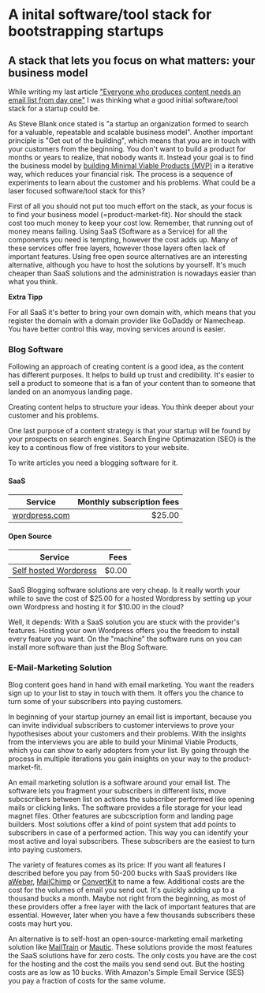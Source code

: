 # A inital software/tool stack for bootstrapping startups

## A stack that lets you focus on what matters: your business model

While writing my last article ["Everyone who produces content needs an email list from day one"](@TODO) I was thinking what a good initial software/tool stack for a startup could be.

As Steve Blank once stated is "a startup an organization formed to search for a valuable, repeatable and scalable business model".
Another important principle is "Get out of the building", which means that you are in touch with your customers from the beginning. You don't want to build a product for months or years to realize, that nobody wants it. Instead your goal is to find the business model by [building Minimal Viable Products (MVP)](https://jens-laufer.medium.com/why-is-it-important-to-validate-business-ideas-with-minimal-viable-products-mvp-69e45577c752) in a iterative way, which reduces your financial risk. The process is a sequence of experiments to learn about the customer and his problems. What could be a laser focused software/tool stack for this?

First of all you should not put too much effort on the stack, as your focus is to find your business model (=product-market-fit). Nor should the stack cost too much money to keep your cost low. Remember, that running out of money means failing. Using SaaS (Software as a Service) for all the components you need is tempting, however the cost adds up. Many of these services offer free layers, however those layers often lack of important features. Using free open source alternatives are an interesting alternative, although you have to host the solutions by yourself. It's much cheaper than SaaS solutions and the administration is nowadays easier than what you think.

**Extra Tipp**

For all SaaS it's better to bring your own domain with, which means that you register the domain with a
domain provider like GoDaddy or Namecheap. You have better control this way, moving services around is easier.

### Blog Software

Following an approach of creating content is a good idea, as the content has different purposes. It helps to build up trust and credibility. It's easier to sell a product to someone that is a fan of your content than to someone that landed on an anomyous landing page.

Creating content helps to structure your ideas. You think deeper about your customer and his problems.

One last purpose of a content strategy is that your startup will be found by your prospects on search engines. Search Engine Optimazation (SEO) is the key to a continous flow of free vistitors to your website.

To write articles you need a blogging software for it.

#### SaaS

| Service                               | Monthly subscription fees |
| ------------------------------------- | ------------------------: |
| [wordpress.com](http://wordpress.com) |                    $25.00 |

#### Open Source

| Service                                                   |  Fees |
| --------------------------------------------------------- | ----: |
| [Self hosted Wordpress](https://github.com/mautic/mautic) | $0.00 |

SaaS Blogging software solutions are very cheap. Is it really worth your while to save the cost of $25.00 for a hosted Wordpress by setting up your own Wordpress and hosting it for $10.00 in the cloud?

Well, it depends: With a SaaS solution you are stuck with the provider's features. Hosting your own Wordpress offers you the freedom to install every feature you want. On the "machine" the software runs on you can install more software than just the Blog Software.

### E-Mail-Marketing Solution

Blog content goes hand in hand with email marketing. You want the readers sign up to your list to stay in touch with them. It offers you the chance to turn some of your subscribers into paying customers.

In beginning of your startup journey an email list is important, because you can invite individual subscribers to customer interviews to prove your hypothesises about your customers and their problems. With the insights from the interviews you are able to build your Minimal Viable Products, which you can show to early adopters from your list. By going through the process in multiple iterations you gain insights on your way to the product-market-fit.

An email marketing solution is a software around your email list. The software lets you fragment your subscribers in different lists, move subcscribers between list on actions the subscriber performed like opening mails or clicking links. The software provides a file storage for your lead magnet files. Other features are subcscription form and landing page builders. Most solutions offer a kind of point system that add points to subscribers in case of a performed action. This way you can identify your most active and loyal subscribers. These subscribers are the easiest to turn into paying customers.

The variety of features comes as its price: If you want all features I described before you pay from 50-200 bucks with SaaS providers like [aWeber](https://www.aweber.com/easy-email.htm?id=520754), [MailChimp](https://mailchimp.com/) or [ConvertKit](@TODO) to name a few. Additional costs are the cost for the volumes of email you send out. It's quickly adding up to a thousand bucks a month. Maybe not right from the beginning, as most of these providers offer a free layer with the lack of important features that are essential. However, later when you have a few thousands subscribers these costs may hurt you.

An alternative is to self-host an open-source-marketing email marketing solution like [MailTrain](https://github.com/Mailtrain-org/mailtrain) or [Mautic](https://github.com/mautic/mautic). These solutions provide the most features the SaaS solutions have for zero costs. The only costs you have are the cost for the hosting and the cost the mails you send send out. But the hosting costs are as low as 10 bucks. With Amazon's Simple Email Service (SES) you pay a fraction of costs for the same volume.
